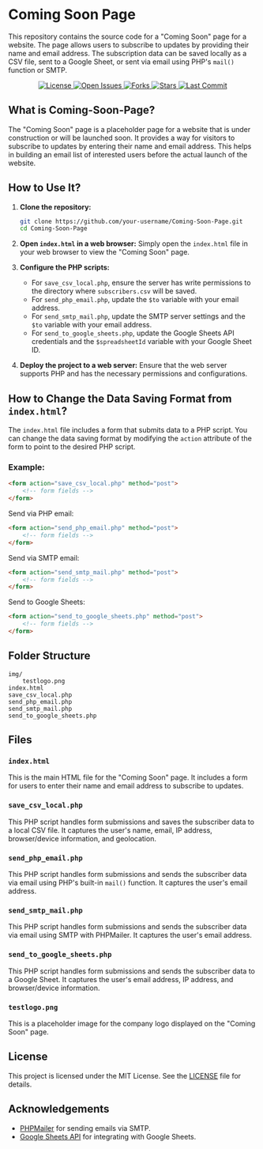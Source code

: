 # Coming Soon Page

This repository contains the source code for a "Coming Soon" page for a website. The page allows users to subscribe to updates by providing their name and email address. The subscription data can be saved locally as a CSV file, sent to a Google Sheet, or sent via email using PHP's `mail()` function or SMTP.

<p align="center">
   <a href="https://github.com/gamgsp/Coming-Soon-Page/blob/main/LICENSE">
    <img src="https://img.shields.io/github/license/gamgsp/Coming-Soon-Page.svg" alt="License">
  </a>
  <a href="https://github.com/gamgsp/Coming-Soon-Page/issues">
    <img src="https://img.shields.io/github/issues/gamgsp/Coming-Soon-Page.svg" alt="Open Issues">
  </a>
  <a href="https://github.com/gamgsp/Coming-Soon-Page/network">
    <img src="https://img.shields.io/github/forks/gamgsp/Coming-Soon-Page.svg" alt="Forks">
  </a>
  <a href="https://github.com/gamgsp/Coming-Soon-Page/stargazers">
    <img src="https://img.shields.io/github/stars/gamgsp/Coming-Soon-Page.svg" alt="Stars">
  </a>
  <a href="https://github.com/gamgsp/Coming-Soon-Page/commits/main">
    <img src="https://img.shields.io/github/last-commit/gamgsp/Coming-Soon-Page.svg" alt="Last Commit">
  </a>
</p>

## What is Coming-Soon-Page?

The "Coming Soon" page is a placeholder page for a website that is under construction or will be launched soon. It provides a way for visitors to subscribe to updates by entering their name and email address. This helps in building an email list of interested users before the actual launch of the website.

## How to Use It?

1. **Clone the repository:**
    ```sh
    git clone https://github.com/your-username/Coming-Soon-Page.git
    cd Coming-Soon-Page
    ```

2. **Open `index.html` in a web browser:**
    Simply open the `index.html` file in your web browser to view the "Coming Soon" page.

3. **Configure the PHP scripts:**
    - For `save_csv_local.php`, ensure the server has write permissions to the directory where `subscribers.csv` will be saved.
    - For `send_php_email.php`, update the `$to` variable with your email address.
    - For `send_smtp_mail.php`, update the SMTP server settings and the `$to` variable with your email address.
    - For `send_to_google_sheets.php`, update the Google Sheets API credentials and the `$spreadsheetId` variable with your Google Sheet ID.

4. **Deploy the project to a web server:**
    Ensure that the web server supports PHP and has the necessary permissions and configurations.

## How to Change the Data Saving Format from `index.html`?

The `index.html` file includes a form that submits data to a PHP script. You can change the data saving format by modifying the `action` attribute of the form to point to the desired PHP script.

### Example:

```html
<form action="save_csv_local.php" method="post">
    <!-- form fields -->
</form>
```

Send via PHP email:
```html
<form action="send_php_email.php" method="post">
    <!-- form fields -->
</form>
```

Send via SMTP email:
```html
<form action="send_smtp_mail.php" method="post">
    <!-- form fields -->
</form>
```

Send to Google Sheets:
```html
<form action="send_to_google_sheets.php" method="post">
    <!-- form fields -->
</form>
```

## Folder Structure

```
img/
    testlogo.png
index.html
save_csv_local.php
send_php_email.php
send_smtp_mail.php
send_to_google_sheets.php
```

## Files

### `index.html`
This is the main HTML file for the "Coming Soon" page. It includes a form for users to enter their name and email address to subscribe to updates.

### `save_csv_local.php`
This PHP script handles form submissions and saves the subscriber data to a local CSV file. It captures the user's name, email, IP address, browser/device information, and geolocation.

### `send_php_email.php`
This PHP script handles form submissions and sends the subscriber data via email using PHP's built-in `mail()` function. It captures the user's email address.

### `send_smtp_mail.php`
This PHP script handles form submissions and sends the subscriber data via email using SMTP with PHPMailer. It captures the user's email address.

### `send_to_google_sheets.php`
This PHP script handles form submissions and sends the subscriber data to a Google Sheet. It captures the user's email address, IP address, and browser/device information.

### `testlogo.png`
This is a placeholder image for the company logo displayed on the "Coming Soon" page.

## License

This project is licensed under the MIT License. See the [LICENSE](https://github.com/gamgsp/Coming-Soon-Page/blob/main/LICENSE) file for details.

## Acknowledgements

- [PHPMailer](https://github.com/PHPMailer/PHPMailer) for sending emails via SMTP.
- [Google Sheets API](https://developers.google.com/sheets/api) for integrating with Google Sheets.
